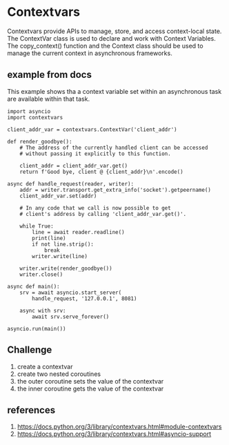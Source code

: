 # Contextvars

Contextvars provide APIs to manage, store, and access context-local state. The ContextVar class is used to declare and work with Context Variables. The copy_context() function and the Context class should be used to manage the current context in asynchronous frameworks.

## example from docs

This example shows tha a context variable set within an asynchronous task are available within that task.

```
import asyncio
import contextvars

client_addr_var = contextvars.ContextVar('client_addr')

def render_goodbye():
    # The address of the currently handled client can be accessed
    # without passing it explicitly to this function.

    client_addr = client_addr_var.get()
    return f'Good bye, client @ {client_addr}\n'.encode()

async def handle_request(reader, writer):
    addr = writer.transport.get_extra_info('socket').getpeername()
    client_addr_var.set(addr)

    # In any code that we call is now possible to get
    # client's address by calling 'client_addr_var.get()'.

    while True:
        line = await reader.readline()
        print(line)
        if not line.strip():
            break
        writer.write(line)

    writer.write(render_goodbye())
    writer.close()

async def main():
    srv = await asyncio.start_server(
        handle_request, '127.0.0.1', 8081)

    async with srv:
        await srv.serve_forever()

asyncio.run(main())
```
## Challenge

1. create a contextvar
2. create two nested coroutines
3. the outer coroutine sets the value of the contextvar
4. the inner coroutine gets the value of the contextvar

## references

1. https://docs.python.org/3/library/contextvars.html#module-contextvars
1. https://docs.python.org/3/library/contextvars.html#asyncio-support
